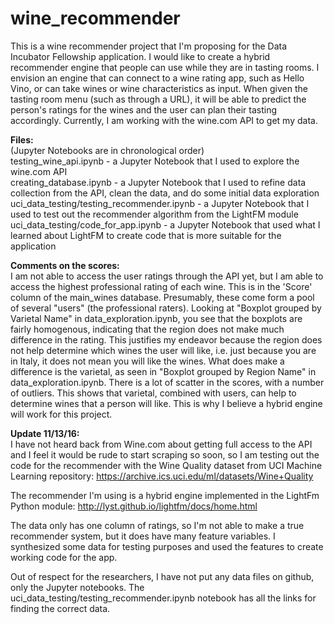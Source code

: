 # wine_recommender

This is a wine recommender project that I'm proposing for the Data Incubator Fellowship application. I would like to create a hybrid recommender engine that people can use while they are in tasting rooms. I envision an engine that can connect to a wine rating app, such as Hello Vino, or can take wines or wine characteristics as input. When given the tasting room menu (such as through a URL), it will be able to predict the person's ratings for the wines and the user can plan their tasting accordingly. Currently, I am working with the wine.com API to get my data.

**Files:**  
(Jupyter Notebooks are in chronological order)  
testing_wine_api.ipynb - a Jupyter Notebook that I used to explore the wine.com API  
creating_database.ipynb - a Jupyter Notebook that I used to refine data collection from the API, clean the data, and do some initial data exploration  
uci_data_testing/testing_recommender.ipynb - a Jupyter Notebook that I used to test out the recommender algorithm from the LightFM module  
uci_data_testing/code_for_app.ipynb - a Jupyter Notebook that used what I learned about LightFM to create code that is more suitable for the application

**Comments on the scores:**  
I am not able to access the user ratings through the API yet, but I am able to access the highest professional rating of each wine. This is in the 'Score' column of the main_wines database. Presumably, these come form a pool of several "users" (the professional raters). Looking at "Boxplot grouped by Varietal Name" in data_exploration.ipynb, you see that the boxplots are fairly homogenous, indicating that the region does not make much difference in the rating. This justifies my endeavor because the region does not help determine which wines the user will like, i.e. just because you are in Italy, it does not mean you will like the wines. What does make a difference is the varietal, as seen in "Boxplot grouped by Region Name" in data_exploration.ipynb. There is a lot of scatter in the scores, with a number of outliers. This shows that varietal, combined with users, can help to determine wines that a person will like. This is why I believe a hybrid engine will work for this project.

**Update 11/13/16:**  
I have not heard back from Wine.com about getting full access to the API and I feel it would be rude to start scraping so soon, so I am testing out the code for the recommender with the Wine Quality dataset from UCI Machine Learning repository: https://archive.ics.uci.edu/ml/datasets/Wine+Quality

The recommender I'm using is a hybrid engine implemented in the LightFm Python module: http://lyst.github.io/lightfm/docs/home.html

The data only has one column of ratings, so I'm not able to make a true recommender system, but it does have many feature variables. I synthesized some data for testing purposes and used the features to create working code for the app.

Out of respect for the researchers, I have not put any data files on github, only the Jupyter notebooks. The uci_data_testing/testing_recommender.ipynb notebook has all the links for finding the correct data.